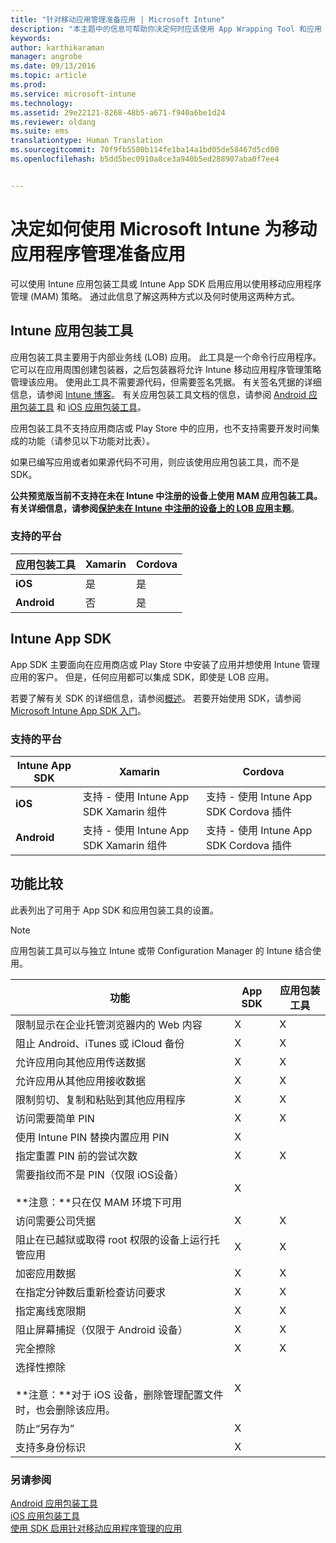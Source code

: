 ```yaml
---
title: "针对移动应用管理准备应用 | Microsoft Intune"
description: "本主题中的信息可帮助你决定何时应该使用 App Wrapping Tool 和应用 SDK 来启用你的自定义业务线应用，以使用移动应用管理策略。"
keywords: 
author: karthikaraman
manager: angrobe
ms.date: 09/13/2016
ms.topic: article
ms.prod: 
ms.service: microsoft-intune
ms.technology: 
ms.assetid: 29e22121-8268-48b5-a671-f940a6be1d24
ms.reviewer: oldang
ms.suite: ems
translationtype: Human Translation
ms.sourcegitcommit: 70f9fb5580b114fe1ba14a1bd05de58467d5cd00
ms.openlocfilehash: b5dd5bec0910a8ce3a940b5ed288907aba0f7ee4


---
```


# 决定如何使用 Microsoft Intune 为移动应用程序管理准备应用
可以使用 Intune 应用包装工具或 Intune App SDK 启用应用以使用移动应用程序管理 (MAM) 策略。 通过此信息了解这两种方式以及何时使用这两种方式。

## Intune 应用包装工具
应用包装工具主要用于内部业务线 (LOB) 应用。 此工具是一个命令行应用程序。它可以在应用周围创建包装器，之后包装器将允许 Intune 移动应用程序管理策略管理该应用。 使用此工具不需要源代码，但需要签名凭据。  有关签名凭据的详细信息，请参阅 [Intune 博客](https://blogs.technet.microsoft.com/enterprisemobility/2015/02/25/how-to-obtain-the-prerequisites-for-the-intune-app-wrapping-tool-for-ios/)。 有关应用包装工具文档的信息，请参阅 [Android 应用包装工具](prepare-android-apps-for-mobile-application-management-with-the-microsoft-intune-app-wrapping-tool.md) 和 [iOS 应用包装工具](prepare-ios-apps-for-mobile-application-management-with-the-microsoft-intune-app-wrapping-tool.md)。

应用包装工具不支持应用商店或 Play Store 中的应用，也不支持需要开发时间集成的功能（请参见以下功能对比表）。

如果已编写应用或者如果源代码不可用，则应该使用应用包装工具，而不是 SDK。

**公共预览版当前不支持在未在 Intune 中注册的设备上使用 MAM 应用包装工具。有关详细信息，请参阅[保护未在 Intune 中注册的设备上的 LOB 应用](protect-line-of-business-apps-and-data-on-devices-not-enrolled-in-microsoft-intune.md)主题**。

### 支持的平台

|**应用包装工具** | **Xamarin** |**Cordova** |
|------|----|----|
|**iOS** |是|是|
|**Android**| 否 |是|
## Intune App SDK
App SDK 主要面向在应用商店或 Play Store 中安装了应用并想使用 Intune 管理应用的客户。 但是，任何应用都可以集成 SDK，即使是 LOB 应用。

若要了解有关 SDK 的详细信息，请参阅[概述](/intune/develop/intune-app-sdk)。 若要开始使用 SDK，请参阅 [Microsoft Intune App SDK 入门](/intune/develop/intune-app-sdk-get-started)。

### 支持的平台
|**Intune App SDK** |**Xamarin** |**Cordova**
|------|----|----|
|**iOS**|支持 - 使用 Intune App SDK Xamarin 组件|支持 - 使用 Intune App SDK Cordova 插件|
|**Android**| 支持 - 使用 Intune App SDK Xamarin 组件|支持 - 使用 Intune App SDK Cordova 插件|

## 功能比较
此表列出了可用于 App SDK 和应用包装工具的设置。

> [!NOTE]
> 应用包装工具可以与独立 Intune 或带 Configuration Manager 的 Intune 结合使用。

|功能|App SDK|应用包装工具|
|-----------|---------------------|-----------|
|限制显示在企业托管浏览器内的 Web 内容|X|X|
|阻止 Android、iTunes 或 iCloud 备份|X|X|
|允许应用向其他应用传送数据|X|X|
|允许应用从其他应用接收数据|X|X|
|限制剪切、复制和粘贴到其他应用程序|X|X|
|访问需要简单 PIN|X|X|
|使用 Intune PIN 替换内置应用 PIN|X||
|指定重置 PIN 前的尝试次数|X|X|
|需要指纹而不是 PIN（仅限 iOS设备）<br></br>**注意：**只在仅 MAM 环境下可用|X||
|访问需要公司凭据|X|X|
|阻止在已越狱或取得 root 权限的设备上运行托管应用|X|X|
|加密应用数据|X|X|
|在指定分钟数后重新检查访问要求|X|X|
|指定离线宽限期|X|X|
|阻止屏幕捕捉（仅限于 Android 设备）|X|X|
|完全擦除|X|X|
|选择性擦除 <br></br>**注意：**对于 iOS 设备，删除管理配置文件时，也会删除该应用。|X||
|防止“另存为” |X||
|支持多身份标识|X||
### 另请参阅

[Android 应用包装工具](prepare-android-apps-for-mobile-application-management-with-the-microsoft-intune-app-wrapping-tool.md)</br>
[iOS 应用包装工具](prepare-ios-apps-for-mobile-application-management-with-the-microsoft-intune-app-wrapping-tool.md)</br>
[使用 SDK 启用针对移动应用程序管理的应用](use-the-sdk-to-enable-apps-for-mobile-application-management.md)



<!--HONumber=Sep16_HO2-->


